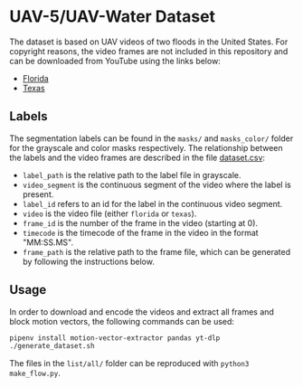 # UAV-5/UAV-Water Dataset

The dataset is based on UAV videos of two floods in the United States. For copyright reasons, the video frames are not included in this repository and can be downloaded from YouTube using the links below:

- [Florida](https://www.youtube.com/watch?v=VF1CMbPlmPo)
- [Texas](https://www.youtube.com/watch?v=SybD-lXqYR8)

## Labels

The segmentation labels can be found in the `masks/` and `masks_color/` folder for the grayscale and color masks respectively. The relationship between the labels and the video frames are described in the file [dataset.csv](list/all/dataset.csv):
- `label_path` is the relative path to the label file in grayscale. 
- `video_segment` is the continuous segment of the video where the label is present.
- `label_id` refers to an id for the label in the continuous video segment.
- `video` is the video file (either `florida` or `texas`).
- `frame_id` is the number of the frame in the video (starting at 0).
- `timecode` is the timecode of the frame in the video in the format "MM:SS.MS".
- `frame_path` is the relative path to the frame file, which can be generated by following the instructions below.

## Usage

In order to download and encode the videos and extract all frames and block motion vectors, the following commands can be used:

```bash
pipenv install motion-vector-extractor pandas yt-dlp
./generate_dataset.sh
```

The files in the `list/all/` folder can be reproduced with `python3 make_flow.py`.